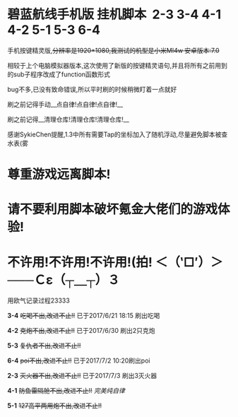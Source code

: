 # 碧蓝航线手机版 挂机脚本  2-3 3-4 4-1 4-2 5-1 5-3 6-4

手机按键精灵版,~~分辨率是1920*1080,我测试的机型是小米MI4w 安卓版本:7.0~~


相较于上个电脑模拟器版本,这次使用了新版的按键精灵语句,并且将所有之前用到的sub子程序改成了function函数形式

bug不多,已没有致命错误,所以平时刷的时候稍微盯着一点就好

刷之前记得手动__点自律!点自律!点自律!__

刷之前记得__清理仓库!清理仓库!清理仓库!__

感谢SykieChen提醒,1.3中所有需要Tap的坐标加入了随机浮动,尽量避免脚本被查水表(雾

# 尊重游戏远离脚本!

# 请不要利用脚本破坏氪金大佬们的游戏体验!

# 不许用!不许用!不许用!(拍! ＜（‵□′）＞───Ｃε（┬＿┬）３















用欧气记录过程23333


**3-4** ~~吃喝不出,改进不止!!~~ 已于2017/6/21 18:15 刷出吃喝

**4-2** ~~克炮不出,改进不止!!~~ 已于2017/6/30 刷出2只克炮

**5-3** ~~复仇者不出,改进不止!!~~

**6-4** ~~poi不出,改进不止!!~~ 已于2017/7/2 10:20刷出poi

**2-3** ~~灭火器不出,改进不止!!~~ 已于2017/7/3 刷出3灭火器

**4-1** ~~防鱼雷隔舱不出,改进不止!!~~ *完美纯自律*

**5-1** ~~127高平两用炮不出,改进不止!!~~
